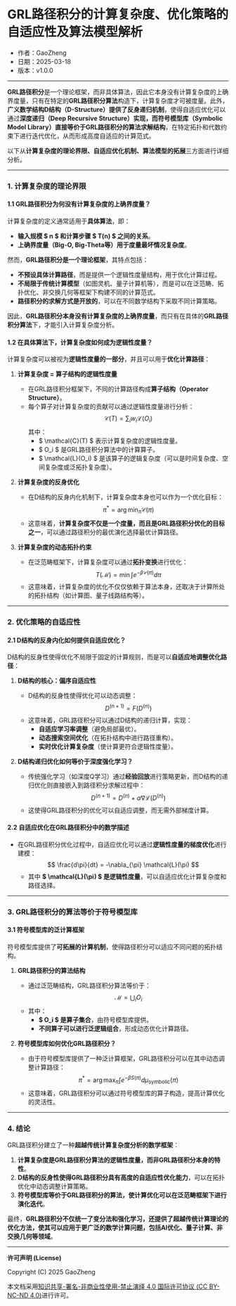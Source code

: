 # **GRL路径积分的计算复杂度、优化策略的自适应性及算法模型解析**

- 作者：GaoZheng
- 日期：2025-03-18
- 版本：v1.0.0

---

**GRL路径积分**是一个理论框架，而非具体算法，因此它本身没有计算复杂度的上确界度量，只有在特定的**GRL路径积分算法**构造下，计算复杂度才可被度量。此外，**广义数学结构D结构（D-Structure）**提供了**反身递归机制**，使得自适应优化可以通过**深度递归（Deep Recursive Structure）**实现，而**符号模型库（Symbolic Model Library）**直接等价于**GRL路径积分的算法求解结构**，在特定拓扑和代数约束下进行迭代优化，从而形成高度自适应的计算范式。

以下从**计算复杂度的理论界限、自适应优化机制、算法模型的拓展**三方面进行详细分析。

---

### **1. 计算复杂度的理论界限**

#### **1.1 GRL路径积分为何没有计算复杂度的上确界度量？**
计算复杂度的定义通常适用于**具体算法**，即：
- **输入规模 $ n $ 和计算步骤 $ T(n) $ 之间的关系**。
- **上确界度量（Big-O, Big-Theta等）用于度量最坏情况复杂度**。

然而，**GRL路径积分是一个理论框架**，其特点包括：
- **不预设具体计算路径**，而是提供一个逻辑性度量结构，用于优化计算过程。
- **不局限于传统计算模型**（如图灵机、量子计算机等），而是可以在泛范畴、拓扑优化、非交换几何等框架下构建不同的计算范式。
- **路径积分的求解方式是开放的**，可以在不同数学结构下采取不同计算策略。

因此，**GRL路径积分本身没有计算复杂度的上确界度量**，而只有在具体的**GRL路径积分算法**下，才能引入计算复杂度分析。

#### **1.2 在具体算法下，计算复杂度如何成为逻辑性度量？**
计算复杂度可以被视为**逻辑性度量的一部分**，并且可以用于**优化计算路径**：

1. **计算复杂度 = 算子结构的逻辑性度量**
   - 在GRL路径积分框架下，不同的计算路径构成**算子结构（Operator Structure）**。
   - 每个算子对计算复杂度的贡献可以通过逻辑性度量进行分析：
     $$
     \mathcal{C}(T) = \sum_{i} w_i \mathcal{L}(O_i)
     $$
     其中：
     - $ \mathcal{C}(T) $ 表示计算复杂度的逻辑性度量。
     - $ O_i $ 是GRL路径积分算法中的计算算子。
     - $ \mathcal{L}(O_i) $ 是该算子的逻辑复杂度（可以是时间复杂度、空间复杂度或泛拓扑复杂度）。

2. **计算复杂度的反身优化**
   - 在D结构的反身内化机制下，计算复杂度本身也可以作为一个优化目标：
     $$
     \pi^* = \arg\min_{\pi} \mathcal{C}(\pi)
     $$
   - 这意味着，**计算复杂度不仅是一个度量，而且是GRL路径积分优化的目标之一**，可以通过路径积分的最优演化选择最优计算路径。

3. **计算复杂度的动态拓扑约束**
   - 在泛范畴框架下，计算复杂度可以通过**拓扑变换**进行优化：
     $$
     T(\mathcal{M}) = \min \int e^{-\beta \mathcal{C}(\pi)} d\pi
     $$
   - 这意味着，计算复杂度的优化不仅仅依赖于算法本身，还取决于计算所处的拓扑结构（如计算图、量子线路结构等）。

---

### **2. 优化策略的自适应性**

#### **2.1 D结构的反身内化如何提供自适应优化？**
D结构的反身性使得优化不局限于固定的计算规则，而是可以**自适应地调整优化路径**：

1. **D结构的核心：偏序自适应性**
   - D结构的反身性使得优化可以动态调整：
     $$
     D^{(n+1)} = F(D^{(n)})
     $$
   - 这意味着，GRL路径积分可以通过D结构的递归计算，实现：
     - **自适应学习率调整**（避免局部最优）。
     - **动态搜索空间优化**（在拓扑结构中进行路径重构）。
     - **实时优化计算复杂度**（使计算更符合逻辑性度量）。

2. **D结构递归优化如何等价于深度强化学习？**
   - 传统强化学习（如深度Q学习）通过**经验回放**进行策略更新，而D结构的递归优化则直接嵌入到路径积分求解过程中：
     $$
     D^{(n+1)} = D^{(n)} + \alpha \nabla \mathcal{L}(D^{(n)})
     $$
   - 这使得GRL路径积分的优化可以自适应调整，而无需外部梯度计算。

#### **2.2 自适应优化在GRL路径积分中的数学描述**
- 在GRL路径积分优化过程中，自适应优化可以通过**逻辑性度量的梯度优化**进行建模：
  $$
  \frac{d\pi}{dt} = -\nabla_{\pi} \mathcal{L}(\pi)
  $$
  - 其中 **$ \mathcal{L}(\pi) $ 是逻辑性度量**，可以自适应优化计算复杂度和路径选择。

---

### **3. GRL路径积分的算法等价于符号模型库**

#### **3.1 符号模型库的泛计算框架**
符号模型库提供了**可拓展的计算机制**，使得路径积分可以适应不同问题的拓扑结构。

1. **GRL路径积分的算法结构**
   - 通过泛范畴结构，GRL路径积分算法等价于：
     $$
     \mathcal{M} = \bigcup_{i} O_i
     $$
   - 其中：
     - **$ O_i $ 是算子集合**，由符号模型库提供。
     - **不同算子可以进行泛逻辑组合**，形成动态优化计算路径。

2. **符号模型库如何优化GRL路径积分？**
   - 由于符号模型库提供了一种泛计算框架，GRL路径积分可以在其中动态调整计算路径：
     $$
     \pi^* = \arg\max_{\pi} \int e^{-\beta S(\pi)} d\mu_{\text{symbolic}}(\pi)
     $$
   - 这意味着，GRL路径积分可以通过符号模型库的算子构造，提高计算优化的灵活性。

---

### **4. 结论**
GRL路径积分建立了一种**超越传统计算复杂度分析的数学框架**：
1. **计算复杂度是GRL路径积分算法的逻辑性度量，而非GRL路径积分本身的特性**。
2. **D结构的反身性使得GRL路径积分具有高度的自适应性优化能力**，可以在拓扑优化中动态调整计算策略。
3. **符号模型库等价于GRL路径积分的算法，使计算优化可以在泛范畴框架下进行演化迭代**。

最终，**GRL路径积分不仅统一了变分法和强化学习，还提供了超越传统计算理论的优化方法，使其可以应用于更广泛的数学计算问题，包括AI优化、量子计算、非交换几何等领域**。

---

**许可声明 (License)**

Copyright (C) 2025 GaoZheng 

本文档采用[知识共享-署名-非商业性使用-禁止演绎 4.0 国际许可协议 (CC BY-NC-ND 4.0)](https://creativecommons.org/licenses/by-nc-nd/4.0/deed.zh-Hans)进行许可。
